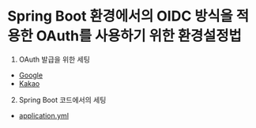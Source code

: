 # Spring Boot 환경에서의 OIDC 방식을 적용한 OAuth를 사용하기 위한 환경설정법

1. OAuth 발급을 위한 세팅
- [Google](./google_OAuth.md)
- [Kakao](./kakao_OAuth.md)

2. Spring Boot 코드에서의 세팅
- [application.yml](./application_yml.md)
